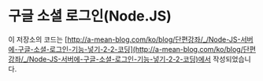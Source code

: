 # 구글 소셜 로그인(Node.JS)
이 저장소의 코드는
[http://a-mean-blog.com/ko/blog/단편강좌/_/Node-JS-서버에-구글-소셜-로그인-기능-넣기-2-2-코딩](http://a-mean-blog.com/ko/blog/단편강좌/_/Node-JS-서버에-구글-소셜-로그인-기능-넣기-2-2-코딩)에서 작성되었습니다.
<br>
